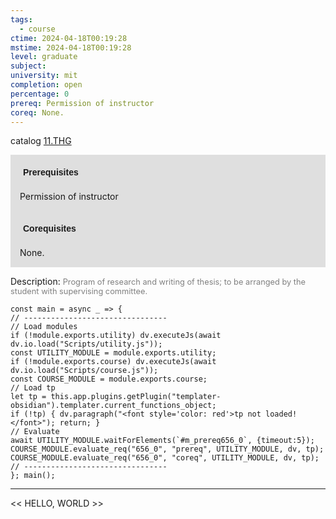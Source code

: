 ```yaml
---
tags:
  - course
ctime: 2024-04-18T00:19:28
mstime: 2024-04-18T00:19:28
level: graduate
subject: 
university: mit
completion: open
percentage: 0
prereq: Permission of instructor
coreq: None.
---
```


catalog [11.THG](http://student.mit.edu/catalog/m11c.html#11.THG)

<span style="display: block; padding: 15px; background-color: rgb(100, 100, 100, 0.2);"><font id="m_prereq656_0" style="display: block; font-family: Arial, sans-serif; font-weight: bold; padding: 5px">Prerequisites</font><br><span id="prereq656_0">Permission of instructor</span></span>
<span style="display: block; padding: 15px; background-color: rgb(100, 100, 100, 0.2);"><font id="m_coreq656_0" style="display: block; font-family: Arial, sans-serif; font-weight: bold; padding: 5px">Corequisites</font><br><span id="coreq656_0">None.</span></span>

<font style="">Description:</font>
<font style="color: grey; font-size: 0.8rem;">Program of research and writing of thesis; to be arranged by the student with supervising committee.</font>

```dataviewjs
const main = async _ => {
// --------------------------------
// Load modules
if (!module.exports.utility) dv.executeJs(await dv.io.load("Scripts/utility.js"));
const UTILITY_MODULE = module.exports.utility;
if (!module.exports.course) dv.executeJs(await dv.io.load("Scripts/course.js"));
const COURSE_MODULE = module.exports.course;
// Load tp
let tp = this.app.plugins.getPlugin("templater-obsidian").templater.current_functions_object;
if (!tp) { dv.paragraph("<font style='color: red'>tp not loaded!</font>"); return; }
// Evaluate
await UTILITY_MODULE.waitForElements(`#m_prereq656_0`, {timeout:5});
COURSE_MODULE.evaluate_req("656_0", "prereq", UTILITY_MODULE, dv, tp);
COURSE_MODULE.evaluate_req("656_0", "coreq", UTILITY_MODULE, dv, tp);
// --------------------------------
}; main();
```

---

<< HELLO, WORLD >>
